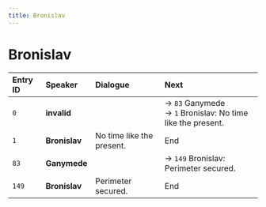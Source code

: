 ```yaml
---
title: Bronislav
---
```


# Bronislav


| Entry ID | Speaker | Dialogue | Next |
| :------- | :------ | :------- | :------------ |
| `0` | **invalid** |  | → `83` Ganymede<br>→ `1` Bronislav: No time like the present\. |
| `1` | **Bronislav** | No time like the present\. | End |
| `83` | **Ganymede** |  | → `149` Bronislav: Perimeter secured\. |
| `149` | **Bronislav** | Perimeter secured\. | End |
